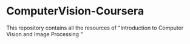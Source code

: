 # ComputerVision-Coursera
This repository contains all the resources of "Introduction to Computer Vision and Image Processing " 
